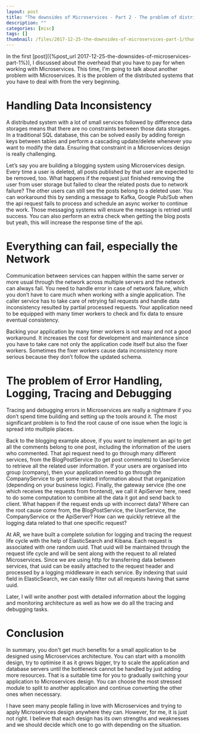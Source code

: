 ```yaml
---
layout: post
title: "The downsides of Microservices - Part 2 - The problem of distributed systems"
description: ""
categories: [misc]
tags: []
thumbnail: /files/2017-12-25-the-downsides-of-microservices-part-1/thumb.png
---
```


In the first [post]({%post_url 2017-12-25-the-downsides-of-microservices-part-1%}), I discussed
about the overhead that you have to pay for when working with Microservices. This time, I'm going to
talk about another problem with Microservices. It is the problem of the distributed systems that you
have to deal with from the very beginning.

# Handling Data Inconsistency

A distributed system with a lot of small services followed by difference data storages means that
there are no constraints between those data storages. In a traditional SQL database, this can be
solved easily by adding foreign keys between tables and perform a cascading update/delete whenever
you want to modify the data. Ensuring that constraint in a Microservices design is really
challenging.

Let’s say you are building a blogging system using Microservices design. Every time a user is
deleted, all posts published by that user are expected to be removed, too. What happens if the
request just finished removing the user from user storage but failed to clear the related posts due to
network failure? The other users can still see the posts belong to a deleted user. You can
workaround this by sending a message to Kafka, Google Pub/Sub when the api request fails to process
and schedule an async worker to continue the work. Those messaging systems will ensure the message
is retried until success. You can also perform an extra check when getting the blog posts but yeah,
this will increase the response time of the api.

# Everything can fail, especially the Network

Communication between services can happen within the same server or more usual through the network
across multiple servers and the network can always fail. You need to handle error in case of network
failure, which you don’t have to care much when working with a single application. The caller
service has to take care of retrying fail requests and handle data inconsistency resulted by partial
processed requests. Your application need to be equipped with many timer workers to check and fix
data to ensure eventual consistency.

Backing your application by many timer workers is not easy and not a good workaround. It increases
the cost for development and maintenance since you have to take care not only the application code
itself but also the fixer workers. Sometimes the fixer workers cause data inconsistency more serious
because they don’t follow the updated schema.

# The problem of Error Handling, Logging, Tracing and Debugging

Tracing and debugging errors in Microservices are really a nightmare if you don’t spend time
building and setting up the tools around it. The most significant problem is to find the root cause
of one issue when the logic is spread into multiple places.

Back to the blogging example above, if you want to implement an api to get all the comments belong
to one post, including the information of the users who commented. That api request need to go
through many different services, from the BlogPostService (to get post comments) to UserService to
retrieve all the related user information. If your users are organised into group (company), then
your application need to go through the CompanyService to get some related information about that
organization (depending on your business logic). Finally, the gateway service (the one which
receives the requests from frontend), we call it ApiServer here, need to do some computation to
combine all the data it got and send back to client. What happen if the request ends up with
incorrect data? Where can the root cause come from, the BlogPostService, the UserService, the
CompanyService or the ApiServer? How can we quickly retrieve all the logging data related to that
one specific request?

At AR, we have built a complete solution for logging and tracing the request life cycle with the
help of ElasticSearch and Kibana. Each request is associated with one random uuid. That uuid will be
maintained through the request life cycle and will be sent along with the request to all related
Microservices. Since we are using http for transferring data between services, that uuid can be
easily attached to the request header and processed by a logging middleware in each service. By
indexing that uuid field in ElasticSearch, we can easily filter out all requests having that same
uuid.

Later, I will write another post with detailed information about the logging and monitoring
architecture as well as how we do all the tracing and debugging tasks.

# Conclusion

In summary, you don't get much benefits for a small application to be designed using Microservices
architecture. You can start with a monolith design, try to optimise it as it grows bigger, try to
scale the application and database servers until the bottleneck cannot be handled by just adding
more resources. That is a suitable time for you to gradually switching your application to
Microservices design. You can choose the most stressed module to split to another application and
continue converting the other ones when necessary.

I have seen many people falling in love with Microservices and trying to apply Microservices design
anywhere they can. However, for me, it is just not right. I believe that each design has its own
strengths and weaknesses and we should decide which one to go with depending on the situation.
